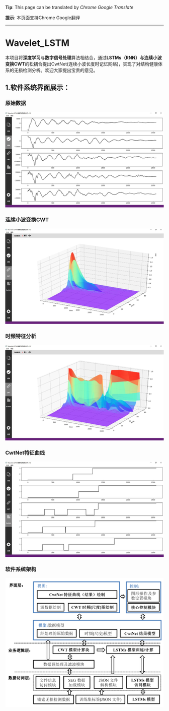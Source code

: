 **Tip**:  This page can be translated by *Chrome Google Translate*

**提示**: 本页面支持Chrome Google翻译

***

# Wavelet_LSTM
本项目将**深度学习**与**数字信号处理**算法相结合，通过**LSTMs（RNN）**与**连续小波变换CWT**的松耦合提出CwtNet(连续小波长度时记忆网络)，实现了对结构健康体系的无损检测分析。欢迎大家提出宝贵的意见。

## 1.软件系统界面展示：

### 原始数据
![avatar](./demo/[1]原始数据.JPG)

### 连续小波变换CWT
![avatar](./demo/[2]连续小波变换CWT.JPG)

### 时频特征分析
![avatar](./demo/[3]时频分析.JPG)

### CwtNet特征曲线
![avatar](./demo/[4]CwtNet特征曲线.JPG)

### 软件系统架构
![avatar](./demo/[5]软件系统架构.png)




